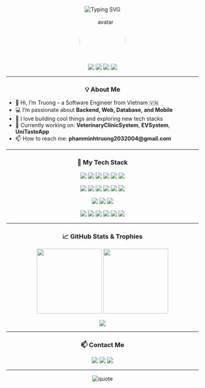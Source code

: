 <!-- Banner -->
<p align="center">
  <img src="https://readme-typing-svg.herokuapp.com?font=Fira+Code&duration=2500&pause=1000&color=FAAE42&background=FFFFFF00&center=true&vCenter=true&multiline=true&width=800&height=70&lines=Hi+%F0%9F%91%8B%2C+I%E2%80%99m+<YOUR_NAME>!;Passionate+about+Code+%F0%9F%92%BB+and+Learning+New+Things!;Welcome+to+my+GitHub+Profile!+%F0%9F%8C%9F" alt="Typing SVG" />
</p>

<!-- Avatar + Social icons -->
<p align="center">
  <img src="https://jbagy.me/wp-content/uploads/2025/03/Hinh-anh-avatar-shin-cau-be-but-chi-cute-7.jpg" alt="avatar" width="120" style="border-radius:50%;"/><br>
  <a href="mailto:phamminhtruong2032004@gmail.com"><img src="https://img.shields.io/badge/Email-FAAE42?style=flat-square&logo=gmail&logoColor=white"/></a>
  <a href="https://facebook.com/mtrg234"><img src="https://img.shields.io/badge/Facebook-1877F2?style=flat-square&logo=facebook&logoColor=white"/></a>
  <a href="https://linkedin.com/in/<YOUR_LINKEDIN>"><img src="https://img.shields.io/badge/LinkedIn-0A66C2?style=flat-square&logo=linkedin&logoColor=white"/></a>
  <a href="https://github.com/truongpm234"><img src="https://img.shields.io/badge/GitHub-333?style=flat-square&logo=github&logoColor=white"/></a>
</p>

---

<h3 align="center">💡 About Me</h3>
<ul>
  <li>🌱 Hi, I’m Truong – a Software Engineer from Vietnam 🇻🇳</li>
  <li>💻 I’m passionate about <b>Backend, Web, Database, and Mobile</b></li>
  <li>🚀 I love building cool things and exploring new tech stacks</li>
  <li>🎯 Currently working on: <b>VeterinaryClinicSystem</b>, <b>EVSystem</b>, <b>UniTasteApp</b></li>
  <li>📫 How to reach me: <b>phamminhtruong2032004@gmail.com</b></li>
</ul>

---

<h3 align="center">🚀 My Tech Stack</h3>
<p align="center">
  <!-- Programming languages -->
  <img src="https://img.shields.io/badge/C%23-239120?style=for-the-badge&logo=c-sharp&logoColor=white"/>
  <img src="https://img.shields.io/badge/Java-007396?style=for-the-badge&logo=java&logoColor=white"/>
  <img src="https://img.shields.io/badge/SQL-003B57?style=for-the-badge&logo=sql&logoColor=white"/>
  <img src="https://img.shields.io/badge/JavaScript-F7DF1E?style=for-the-badge&logo=javascript&logoColor=black"/>
  <img src="https://img.shields.io/badge/HTML-E34F26?style=for-the-badge&logo=html5&logoColor=white"/>
  <img src="https://img.shields.io/badge/CSS-1572B6?style=for-the-badge&logo=css3&logoColor=white"/>
</p>
<p align="center">
  <!-- Frameworks -->
  <img src="https://img.shields.io/badge/.NET-512BD4?style=for-the-badge&logo=dotnet&logoColor=white"/>
  <img src="https://img.shields.io/badge/ASP.NET-5C2D91?style=for-the-badge&logo=dotnet&logoColor=white"/>
  <img src="https://img.shields.io/badge/Entity%20Framework-68217A?style=for-the-badge&logo=entity-framework&logoColor=white"/>
  <img src="https://img.shields.io/badge/Spring%20Boot-6DB33F?style=for-the-badge&logo=spring-boot&logoColor=white"/>
  <img src="https://img.shields.io/badge/Razor%20Pages-purple?style=for-the-badge"/>
  <img src="https://img.shields.io/badge/Unity-000000?style=for-the-badge&logo=unity&logoColor=white"/>
</p>
<p align="center">
  <!-- Databases -->
  <img src="https://img.shields.io/badge/Microsoft%20SQL%20Server-CC2927?style=for-the-badge&logo=microsoft-sql-server&logoColor=white"/>
  <img src="https://img.shields.io/badge/PostgreSQL-4169E1?style=for-the-badge&logo=postgresql&logoColor=white"/>
  <img src="https://img.shields.io/badge/MySQL-4479A1?style=for-the-badge&logo=mysql&logoColor=white"/>
</p>
<p align="center">
  <!-- Tools -->
  <img src="https://img.shields.io/badge/Visual%20Studio-5C2D91?style=for-the-badge&logo=visual-studio&logoColor=white"/>
  <img src="https://img.shields.io/badge/VS%20Code-007ACC?style=for-the-badge&logo=visual-studio-code&logoColor=white"/>
  <img src="https://img.shields.io/badge/Git-F05032?style=for-the-badge&logo=git&logoColor=white"/>
  <img src="https://img.shields.io/badge/GitHub-181717?style=for-the-badge&logo=github&logoColor=white"/>
  <img src="https://img.shields.io/badge/Docker-2496ED?style=for-the-badge&logo=docker&logoColor=white"/>
  <img src="https://img.shields.io/badge/Postman-FF6C37?style=for-the-badge&logo=postman&logoColor=white"/>
</p>

---

<h3 align="center">📈 GitHub Stats & Trophies</h3>
<p align="center">
  <img src="https://github-readme-stats.vercel.app/api?username=truongpm234&show_icons=true&theme=radical" height="170"/>
  <img src="https://github-readme-streak-stats.herokuapp.com/?user=truongpm234&theme=radical" height="170"/>
</p>
<p align="center">
  <img src="https://github-profile-trophy.vercel.app/?username=truongpm234&theme=radical&column=7"/>
</p>

---

<h3 align="center">📫 Contact Me</h3>
<p align="center">
  <a href="mailto:phamminhtruong2032004@gmail.com"><img src="https://img.shields.io/badge/Gmail-FAAE42?style=for-the-badge&logo=gmail&logoColor=white"/></a>
  <a href="https://facebook.com/mtrg234"><img src="https://img.shields.io/badge/Facebook-1877F2?style=for-the-badge&logo=facebook&logoColor=white"/></a>
  <a href="https://linkedin.com/in/phạm-minh-trường-593085303"><img src="https://img.shields.io/badge/LinkedIn-0A66C2?style=for-the-badge&logo=linkedin&logoColor=white"/></a>
</p>

---

<p align="center">
  <img src="https://quotes-github-readme.vercel.app/api?type=horizontal&theme=radical" alt="quote" />
</p>

<!-- Ẩn phần dưới nếu bạn không thích nhiều stats quá -->
<!--
## 🧑‍💻 Latest Projects

- [VeterinaryClinicSystem](https://github.com/truongpm234/VeterinaryClinicSystem) - Multi-role clinic management system.
- [EVSystem](https://github.com/truongpm234/EVSystem) - EV Service Center maintenance platform.
- [UniTasteApp](https://github.com/truongpm234/UniTasteApp) - F&B social review and AI recommendation.
-->

<!-- END -->

